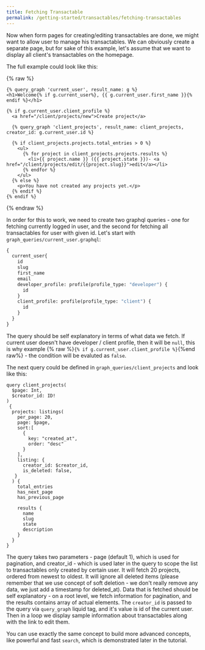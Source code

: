 ```yaml
---
title: Fetching Transactable
permalink: /getting-started/transactables/fetching-transactables
---
```

Now when form pages for creating/editing transactables are done, we might want to allow user to manage his transactables. We can obviously create a separate page, but for sake of this example, let's assume that we want to display all client's transactables on the homepage.

The full example could look like this:

{% raw %}
```liquid
{% query_graph 'current_user', result_name: g %}
<h1>Welcome{% if g.current_user%}, {{ g.current_user.first_name }}{% endif %}</h1>

{% if g.current_user.client_profile %}
  <a href="/client/projects/new">Create project</a>

  {% query_graph 'client_projects', result_name: client_projects, creator_id: g.current_user.id %}

  {% if client_projects.projects.total_entries > 0 %}
    <ul>
      {% for project in client_projects.projects.results %}
        <li>{{ project.name }} ({{ project.state }})- <a href="/client/projects/edit/{{project.slug}}">edit</a></li>
      {% endfor %}
    </ul>
  {% else %}
    <p>You have not created any projects yet.</p>
  {% endif %}
{% endif %}
```
{% endraw %}

In order for this to work, we need to create two graphql queries - one for fetching currently logged in user, and the second for fetching all transactables for user with given id. Let's start with `graph_queries/current_user.graphql`:

```graphql
{
  current_user{
    id
    slug
    first_name
    email
    developer_profile: profile(profile_type: "developer") {
      id
    }
    client_profile: profile(profile_type: "client") {
      id
    }
  }
}
```
The query should be self explanatory in terms of what data we fetch. If current user doesn't have developer / client profile, then it will be `null`, this is why example {% raw %}`{% if g.current_user.client_profile %}`{%end raw%} -  the condition will be evaluted as `false`.

The next query could be defined in `graph_queries/client_projects` and look like this:

```
query client_projects(
  $page: Int,
  $creator_id: ID!
)
 {
  projects: listings(
    per_page: 20,
    page: $page,
    sort:[
      {
        key: "created_at",
        order: "desc"
      }
    ],
    listing: {
      creator_id: $creator_id,
      is_deleted: false,
   }
  ) {
    total_entries
    has_next_page
    has_previous_page

    results {
      name
      slug
      state
      description
    }
  }
}
```
The query takes two parameters - page (default 1), which is used for pagination, and creator_id - which is used later in the query to scope the list to transactables only created by certain user. It will fetch 20 projects, ordered from newest to oldest. It will ignore all deleted items (please remember that we use concept of soft deletion - we don't really remove any data, we just add a timestamp for deleted_at). Data that is fetched should be self explanatory - on a root level, we fetch information for pagination, and the results contains array of actual elements. The `creator_id` is passed to the query via `query_graph` liquid tag, and it's value is id of the current user. Then in a loop we display sample information about transactables along with the link to edit them.

You can use exactly the same concept to build more advanced concepts, like powerful and fast `search`, which is demonstrated later in the tutorial.

